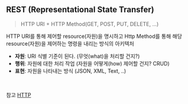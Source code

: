 
## REST (Representational State Transfer)
> HTTP URI + HTTP Method(GET, POST, PUT, DELETE, ...)  

HTTP URI를 통해 제어할 resource(자원)을 명시하고 Http Method를 통해 해당 resource(자원)을 제어하는 명령을 내리는 방식의 아키텍처  


* **자원**: URI 식별 기준이 된다. (무엇(what)을 처리할 건지?)
* **행위**: 자원에 대한 처리 작업 (자원을 어떻게(how) 제어할 건지? CRUD)
* **표현**: 자원을 나타내는 방식 (JSON, XML, Text, ..)

<br/>


참고 [HTTP](HTTP.md)
